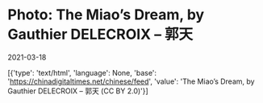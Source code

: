 # Photo: The Miao’s Dream, by Gauthier DELECROIX – 郭天

2021-03-18

[{'type': 'text/html', 'language': None, 'base': 'https://chinadigitaltimes.net/chinese/feed', 'value': 'The Miao&#8217;s Dream, by Gauthier DELECROIX &#8211; 郭天 (CC BY 2.0)'}]